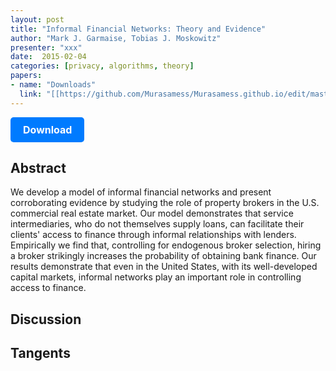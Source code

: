 ```yaml
---
layout: post
title: "Informal Financial Networks: Theory and Evidence"
author: "Mark J. Garmaise, Tobias J. Moskowitz"
presenter: "xxx"
date:  2015-02-04
categories: [privacy, algorithms, theory]
papers:
- name: "Downloads"
  link: "[[https://github.com/Murasamess/Murasamess.github.io/edit/master/_posts/2020-05-21-diff-privacy.markdown](https://www.jstor.org/stable/1262736)](https://www.jstor.org/stable/pdf/1262736.pdf?refreqid=excelsior%3A11b150d8c4a365cd268c006a47601fae&ab_segments=&origin=&initiator=&acceptTC=1)"
---
```

<p>
  <a href="[https://www.jstor.org/stable/1262736](https://www.jstor.org/stable/pdf/1262736.pdf?refreqid=excelsior%3A11b150d8c4a365cd268c006a47601fae&ab_segments=&origin=&initiator=&acceptTC=1)" class="button">
    Download
  </a>
</p>

<style>
  .button {
    display: inline-block;
    padding: 10px 20px;
    background-color: #007bff;
    color: #fff;
    text-decoration: none;
    border-radius: 5px;
    font-size: 16px;
    font-weight: bold;
  }
</style>
## Abstract
We develop a model of informal financial networks and present corroborating evidence by studying the role of property brokers in the U.S. commercial real estate market. Our model demonstrates that service intermediaries, who do not themselves supply loans, can facilitate their clients' access to finance through informal relationships with lenders. Empirically we find that, controlling for endogenous broker selection, hiring a broker strikingly increases the probability of obtaining bank finance. Our results demonstrate that even in the United States, with its well-developed capital markets, informal networks play an important role in controlling access to finance.

## Discussion


## Tangents




